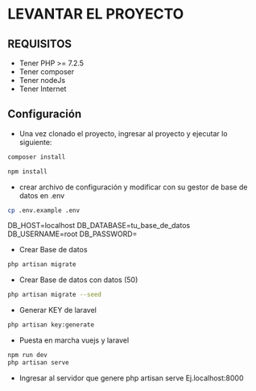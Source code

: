 # LEVANTAR EL PROYECTO

## REQUISITOS
* Tener PHP >= 7.2.5
* Tener composer
* Tener nodeJs
* Tener Internet

## Configuración

* Una vez clonado el proyecto, ingresar al proyecto y ejecutar lo siguiente:

```sh
composer install
```

```sh
npm install
```
* crear archivo de configuración y modificar con su gestor de base de datos en .env

```sh
cp .env.example .env
```
DB_HOST=localhost
DB_DATABASE=tu_base_de_datos
DB_USERNAME=root
DB_PASSWORD=

* Crear Base de datos
```sh
php artisan migrate
```

* Crear Base de datos con datos (50)
```sh
php artisan migrate --seed
```

* Generar KEY de laravel
```sh
php artisan key:generate
```

* Puesta en marcha vuejs y laravel
```sh
npm run dev
php artisan serve
```

* Ingresar al servidor que genere php artisan serve Ej.localhost:8000


